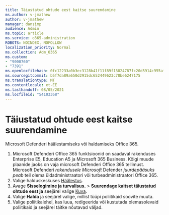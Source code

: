 ```yaml
---
title: Täiustatud ohtude eest kaitse suurendamine
ms.author: v-jmathew
author: v-jmathew
manager: dansimp
audience: Admin
ms.topic: article
ms.service: o365-administration
ROBOTS: NOINDEX, NOFOLLOW
localization_priority: Normal
ms.collection: Adm_O365
ms.custom:
- "9000760"
- "7391"
ms.openlocfilehash: 0fc12233a0b3ec3128b41f11f89f13824787fc20d5914c955afb8446a7fa3ced
ms.sourcegitcommit: b5f7da89a650d2915dc652449623c78be6247175
ms.translationtype: MT
ms.contentlocale: et-EE
ms.lasthandoff: 08/05/2021
ms.locfileid: "54103368"
---
```

# <a name="increase-protection-from-advanced-threats"></a>Täiustatud ohtude eest kaitse suurendamine

Microsoft Defenderi häälestamiseks või haldamiseks Office 365.

1. Microsoft Defenderi Office 365 funktsioonid on saadaval rakenduses Enterprise E5, Education A5 ja Microsoft 365 Business. Kõigi muude plaanide jaoks on vaja microsoft Defenderi Office 365 tellimust. Microsoft Defenderi *rakendusele Microsoft* Defender *juurdepääsuks peab* teil olema üldadministraatori või turbeadministraatori Office 365.
2. Valige halduskeskuses [Häälestus](https://go.microsoft.com/fwlink/p/?linkid=2075721).
3. Avage **Sisselogimine ja turvalisus.**  >  **Suurendage kaitset täiustatud ohtude eest ja** seejärel valige [Kuva](https://go.microsoft.com/fwlink/?linkid=2109302).
4. Valige **Halda** ja seejärel valige, millist tüüpi poliitikaid soovite muuta.
5. Valige poliitikalehel, kas luua, redigeerida või kustutada olemasolevaid poliitikaid ja seejärel täitke nõutavad väljad.
